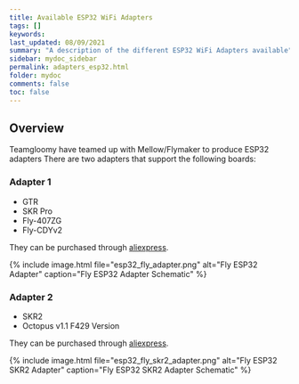 ```yaml
---
title: Available ESP32 WiFi Adapters
tags: []
keywords: 
last_updated: 08/09/2021
summary: "A description of the different ESP32 WiFi Adapters available"
sidebar: mydoc_sidebar
permalink: adapters_esp32.html
folder: mydoc
comments: false
toc: false
---
```


## Overview

Teamgloomy have teamed up with Mellow/Flymaker to produce ESP32 adapters
There are two adapters that support the following boards:

### Adapter 1

- GTR
- SKR Pro
- Fly-407ZG
- Fly-CDYv2

They can be purchased through [aliexpress](https://www.aliexpress.com/item/1005003077964768.html).  

{% include image.html file="esp32_fly_adapter.png" alt="Fly ESP32 Adapter" caption="Fly ESP32 Adapter Schematic" %}

### Adapter 2

- SKR2
- Octopus v1.1 F429 Version

They can be purchased through [aliexpress](https://www.aliexpress.com/item/1005003088425354.html).  

{% include image.html file="esp32_fly_skr2_adapter.png" alt="Fly ESP32 SKR2 Adapter" caption="Fly ESP32 SKR2 Adapter Schematic" %}